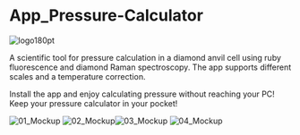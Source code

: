 # App_Pressure-Calculator

![logo180pt](https://user-images.githubusercontent.com/66723745/105149998-78d2a680-5b04-11eb-964f-6135191364f2.png)


A scientific tool for pressure calculation in a diamond anvil cell using ruby fluorescence and diamond Raman spectroscopy. 
The app supports different scales and a temperature correction.

Install the app and enjoy calculating pressure without reaching your PC! Keep your pressure calculator in your pocket!

![01_Mockup](https://user-images.githubusercontent.com/66723745/105151069-ce5b8300-5b05-11eb-83d6-65899f29f160.png) ![02_Mockup](https://user-images.githubusercontent.com/66723745/105151081-d0bddd00-5b05-11eb-9b40-91c3672bef46.png)![03_Mockup](https://user-images.githubusercontent.com/66723745/105151407-3a3deb80-5b06-11eb-891a-31708431ff12.png) ![04_Mockup](https://user-images.githubusercontent.com/66723745/105151095-d5829100-5b05-11eb-86b8-1aef175c66b8.png)
